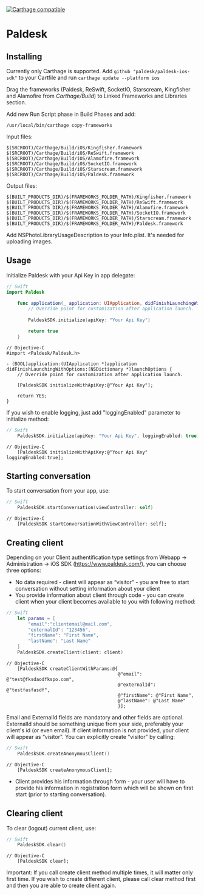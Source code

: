 [![Carthage compatible](https://img.shields.io/badge/Carthage-compatible-4BC51D.svg?style=flat)](https://github.com/Carthage/Carthage)

# Paldesk
## Installing

Currently only Carthage is supported.
Add ```github "paldesk/paldesk-ios-sdk"``` to your Cartfile and run ```carthage update --platform ios```

Drag the frameworks (Paldesk, ReSwift, SocketIO, Starscream, Kingfisher and Alamofire from *Carthage/Build*) to Linked Frameworks and Libraries section.

Add new Run Script phase in Build Phases and add:
```
/usr/local/bin/carthage copy-frameworks
```

Input files:
```
$(SRCROOT)/Carthage/Build/iOS/Kingfisher.framework
$(SRCROOT)/Carthage/Build/iOS/ReSwift.framework
$(SRCROOT)/Carthage/Build/iOS/Alamofire.framework
$(SRCROOT)/Carthage/Build/iOS/SocketIO.framework
$(SRCROOT)/Carthage/Build/iOS/Starscream.framework
$(SRCROOT)/Carthage/Build/iOS/Paldesk.framework

```
Output files:
```
$(BUILT_PRODUCTS_DIR)/$(FRAMEWORKS_FOLDER_PATH)/Kingfisher.framework
$(BUILT_PRODUCTS_DIR)/$(FRAMEWORKS_FOLDER_PATH)/ReSwift.framework
$(BUILT_PRODUCTS_DIR)/$(FRAMEWORKS_FOLDER_PATH)/Alamofire.framework
$(BUILT_PRODUCTS_DIR)/$(FRAMEWORKS_FOLDER_PATH)/SocketIO.framework
$(BUILT_PRODUCTS_DIR)/$(FRAMEWORKS_FOLDER_PATH)/Starscream.framework
$(BUILT_PRODUCTS_DIR)/$(FRAMEWORKS_FOLDER_PATH)/Paldesk.framework

```
Add NSPhotoLibraryUsageDescription to your Info.plist. It's needed for uploading images.

## Usage

Initialize Paldesk with your Api Key in app delegate:

```swift
// Swift
import Paldesk

    func application(_ application: UIApplication, didFinishLaunchingWithOptions launchOptions: [UIApplicationLaunchOptionsKey: Any]?) -> Bool {
        // Override point for customization after application launch.
        
        PaldeskSDK.initialize(apiKey: "Your Api Key")

        return true
    }
```


```objc
// Objective-C
#import <Paldesk/Paldesk.h>

- (BOOL)application:(UIApplication *)application didFinishLaunchingWithOptions:(NSDictionary *)launchOptions {
    // Override point for customization after application launch.

    [PaldeskSDK initializeWithApiKey:@"Your Api Key"];

    return YES;
}

```

If you wish to enable logging, just add "loggingEnabled" parameter to initialize method:
```swift
// Swift
    PaldeskSDK.initialize(apiKey: "Your Api Key", loggingEnabled: true)
```

```objc
// Objective-C
    [PaldeskSDK initializeWithApiKey:@"Your Api Key" loggingEnabled:true];
```


## Starting conversation

To start conversation from your app, use:
```swift
// Swift
    PaldeskSDK.startConversation(viewController: self)
```

```objc
// Objective-C
    [PaldeskSDK startConversationWithViewController: self];
```
## Creating client

Depending on your Client authentification type settings from Webapp -> Administration -> iOS SDK (https://www.paldesk.com/), you can choose three options:

* No data required - client will appear as “visitor” - you are free to start conversation without setting information about your client
* You provide information about client through code - you can create client when your client becomes available to you with following method:
```swift
// Swift
    let params = [
        "email":"clientemail@mail.com",
        "externalId": "123456",
        "firstName": "First Name",
        "lastName": "Last Name"
    ]
    PaldeskSDK.createClient(client: client)
```

```objc
// Objective-C
    [PaldeskSDK createClientWithParams:@{
                                         @"email": @"test@fksdaodfkspo.com",
                                         @"externalId": @"testfasfasdf",
                                         @"firstName": @"First Name",
                                         @"lastName": @"Last Name"
                                         }];
```
  Email and ExternalId fields are mandatory and other fields are optional. ExternalId should be something unique from your side, preferably your client's id (or even email).
  If client information is not provided, your client will appear as “visitor". You can explicitly create "visitor" by calling:
```swift
// Swift
    PaldeskSDK.createAnonymousClient()
```

```objc
// Objective-C
    [PaldeskSDK createAnonymousClient];
```

* Client provides his information through form - your user will have to provide his information in registration form which will be shown on first start (prior to starting conversation).


## Clearing client

To clear (logout) current client, use:
```swift
// Swift
    PaldeskSDK.clear()
```

```objc
// Objective-C
    [PaldeskSDK clear];
```
  
Important: If you call create client method multiple times, it will matter only first time. If you wish to create different client, please call clear method first and then you are able to create client again.
